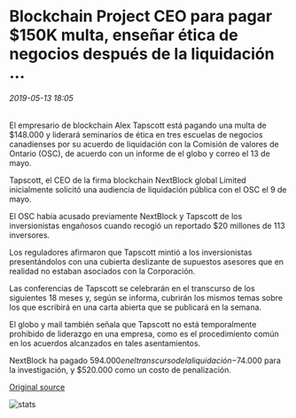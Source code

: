 # Blockchain Project CEO para pagar $150K multa, enseñar ética de negocios después de la liquidación ...

###### 2019-05-13 18:05

El empresario de blockchain Alex Tapscott está pagando una multa de $148.000 y liderará seminarios de ética en tres escuelas de negocios canadienses por su acuerdo de liquidación con la Comisión de valores de Ontario (OSC), de acuerdo con un informe de el globo y correo el 13 de mayo.

Tapscott, el CEO de la firma blockchain NextBlock global Limited inicialmente solicitó una audiencia de liquidación pública con el OSC el 9 de mayo.

El OSC había acusado previamente NextBlock y Tapscott de los inversionistas engañosos cuando recogió un reportado $20 millones de 113 inversores.

Los reguladores afirmaron que Tapscott mintió a los inversionistas presentándolos con una cubierta deslizante de supuestos asesores que en realidad no estaban asociados con la Corporación.

Las conferencias de Tapscott se celebrarán en el transcurso de los siguientes 18 meses y, según se informa, cubrirán los mismos temas sobre los que escribirá en una carta abierta que se publicará en la semana.

El globo y mail también señala que Tapscott no está temporalmente prohibido de liderazgo en una empresa, como es el procedimiento común en los acuerdos alcanzados en tales asentamientos.

NextBlock ha pagado $594.000 en el transcurso de la liquidación-$74.000 para la investigación, y $520.000 como un costo de penalización.

[Original source](https://cointelegraph.com/news/blockchain-project-ceo-to-pay-150k-fine-teach-business-ethics-following-settlement)

![stats](https://c.statcounter.com/11760860/0/a89fa40b/1/ "stats")